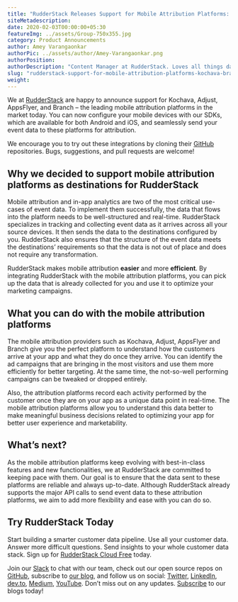 ```yaml
---
title: "RudderStack Releases Support for Mobile Attribution Platforms: Kochava, Branch, Adjust, and AppsFlyer"
siteMetadescription:
date: 2020-02-03T00:00:00+05:30
featureImg: ../assets/Group-750x355.jpg
category: Product Announcements
author: Amey Varangaonkar
authorPic: ../assets/author/Amey-Varangaonkar.png
authorPosition: 
authorDescription: "Content Manager at RudderStack. Loves all things data. Manchester United, music, and sci-fi fan, among other things."
slug: "rudderstack-support-for-mobile-attribution-platforms-kochava-branch-adjust-appsflyer"
weight: 
---
```

We at [RudderStack](https://rudderstack.com/) are happy to announce support for Kochava, Adjust, AppsFlyer, and Branch – the leading mobile attribution platforms in the market today. You can now configure your mobile devices with our SDKs, which are available for both Android and iOS, and seamlessly send your event data to these platforms for attribution.  

We encourage you to try out these integrations by cloning their [GitHub](https://github.com/rudderlabs) repositories. Bugs, suggestions, and pull requests are welcome!  

**Why we decided to support mobile attribution platforms as destinations for RudderStack**
------------------------------------------------------------------------------------------

Mobile attribution and in-app analytics are two of the most critical use-cases of event data. To implement them successfully, the data that flows into the platform needs to be well-structured and real-time. RudderStack specializes in tracking and collecting event data as it arrives across all your source devices. It then sends the data to the destinations configured by you. RudderStack also ensures that the structure of the event data meets the destinations’ requirements so that the data is not out of place and does not require any transformation.  

RudderStack makes mobile attribution **easier** and more **efficient**. By integrating RudderStack with the mobile attribution platforms, you can pick up the data that is already collected for you and use it to optimize your marketing campaigns.  

**What you can do with the mobile attribution platforms**
---------------------------------------------------------

The mobile attribution providers such as Kochava, Adjust, AppsFlyer and Branch give you the perfect platform to understand how the customers arrive at your app and what they do once they arrive. You can identify the ad campaigns that are bringing in the most visitors and use them more efficiently for better targeting. At the same time, the not-so-well performing campaigns can be tweaked or dropped entirely.  

Also, the attribution platforms record each activity performed by the customer once they are on your app as a unique data point in real-time. The mobile attribution platforms allow you to understand this data better to make meaningful business decisions related to optimizing your app for better user experience and marketability.   

**What’s next?**
----------------

As the mobile attribution platforms keep evolving with best-in-class features and new functionalities, we at RudderStack are committed to keeping pace with them. Our goal is to ensure that the data sent to these platforms are reliable and always up-to-date. Although RudderStack already supports the major API calls to send event data to these attribution platforms, we aim to add more flexibility and ease with you can do so.  

## Try RudderStack Today

Start building a smarter customer data pipeline. Use all your customer data. Answer more difficult questions. Send insights to your whole customer data stack. Sign up for [RudderStack Cloud Free](https://app.rudderlabs.com/signup?type=freetrial) today.

Join our [Slack](https://resources.rudderstack.com/join-rudderstack-slack) to chat with our team, check out our open source repos on [GitHub](https://github.com/rudderlabs), subscribe to [our blog](https://rudderstack.com/blog/), and follow us on social: [Twitter](https://twitter.com/RudderStack), [LinkedIn](https://www.linkedin.com/company/rudderlabs/), [dev.to](https://dev.to/rudderstack), [Medium](https://rudderstack.medium.com/), [YouTube](https://www.youtube.com/channel/UCgV-B77bV_-LOmKYHw8jvBw). Don’t miss out on any updates. [Subscribe](https://rudderstack.com/blog/) to our blogs today!